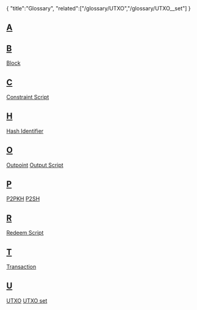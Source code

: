 <div class="cwikmeta">
{
"title":"Glossary",
"related":["/glossary/UTXO","/glossary/UTXO__set"]
}
</div>

<script>
  alert("oops")
</script>
## [A](#A)
## [B](#B)
[Block](/glossary/block)
## [C](#C)
[Constraint Script](/glossary/constraint__script)
## [H](#H)
[Hash Identifier](/glossary/hash__identifier)
## [O](#O)
[Outpoint](/glossary/out__point)
[Output Script](/glossary/output__script)
## [P](#P)
[P2PKH](/glossary/p2pkh)
[P2SH](/glossary/p2sh)

## [R](#R)
[Redeem Script](/glossary/redeem__script)

## [T](#T)
[Transaction](/glossary/transaction)

## [U](#U)
[UTXO](/glossary/utxo)
[UTXO set](/glossary/utxo__set)
